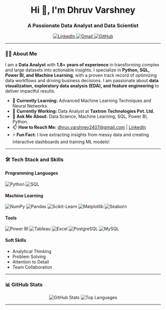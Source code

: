 <h1 align="center">Hi 👋, I'm Dhruv Varshney</h1>
<h3 align="center">A Passionate Data Analyst and Data Scientist</h3>

<p align="center">
  <a href="https://www.linkedin.com/in/dhruvvarshney07" target="_blank">
    <img src="https://img.shields.io/badge/LinkedIn-0077B5?style=for-the-badge&logo=linkedin&logoColor=white" alt="LinkedIn">
  </a>
  <a href="mailto:dhruv.varshney2407@gmail.com" target="_blank">
    <img src="https://img.shields.io/badge/Gmail-D14836?style=for-the-badge&logo=gmail&logoColor=white" alt="Gmail">
  </a>
  <a href="https://github.com/dhruv2497" target="_blank">
    <img src="https://img.shields.io/badge/GitHub-100000?style=for-the-badge&logo=github&logoColor=white" alt="GitHub">
  </a>
</p>

---

### 👨‍💻 About Me
I am a **Data Analyst** with **1.8+ years of experience** in transforming complex and large datasets into actionable insights. I specialize in **Python, SQL, Power BI, and Machine Learning**, with a proven track record of optimizing data workflows and driving business decisions. I am passionate about **data visualization, exploratory data analysis (EDA), and feature engineering** to deliver impactful results.

- 🌱 **Currently Learning:** Advanced Machine Learning Techniques and Neural Networks.
- 🔭 **Currently Working:** Data Analyst at **Taxtron Technologies Pvt. Ltd.**
- 💬 **Ask Me About:** Data Science, Machine Learning, SQL, Power BI, Python.
- 📫 **How to Reach Me:** [dhruv.varshney2407@gmail.com](mailto:dhruv.varshney2407@gmail.com) | [LinkedIn](https://www.linkedin.com/in/dhruvvarshney07)
- ⚡ **Fun Fact:** I love extracting insights from messy data and creating interactive dashboards and training ML models!

---

### 🛠️ Tech Stack and Skills
#### Programming Languages
![Python](https://img.shields.io/badge/Python-3776AB?style=for-the-badge&logo=python&logoColor=white)
![SQL](https://img.shields.io/badge/SQL-4479A1?style=for-the-badge&logo=mysql&logoColor=white)

#### Machine Learning
![NumPy](https://img.shields.io/badge/Numpy-013243?style=for-the-badge&logo=numpy&logoColor=white)
![Pandas](https://img.shields.io/badge/Pandas-150458?style=for-the-badge&logo=pandas&logoColor=white)
![Scikit-Learn](https://img.shields.io/badge/Scikit_Learn-F7931E?style=for-the-badge&logo=scikit-learn&logoColor=white)
![Matplotlib](https://img.shields.io/badge/Matplotlib-11557C?style=for-the-badge&logo=matplotlib&logoColor=white)
![Seaborn](https://img.shields.io/badge/Seaborn-0C7BB0?style=for-the-badge&logo=seaborn&logoColor=white)

#### Tools
![Power BI](https://img.shields.io/badge/Power_BI-F2C811?style=for-the-badge&logo=powerbi&logoColor=black)
![Tableau](https://img.shields.io/badge/Tableau-E97627?style=for-the-badge&logo=tableau&logoColor=white)
![Excel](https://img.shields.io/badge/Excel-217346?style=for-the-badge&logo=microsoftexcel&logoColor=white)
![PostgreSQL](https://img.shields.io/badge/PostgreSQL-4169E1?style=for-the-badge&logo=postgresql&logoColor=white)
![MySQL](https://img.shields.io/badge/MySQL-4479A1?style=for-the-badge&logo=mysql&logoColor=white)

#### Soft Skills
- Analytical Thinking
- Problem Solving
- Attention to Detail
- Team Collaboration

---

### 📊 GitHub Stats
<p align="center">
  <img src="https://github-readme-stats.vercel.app/api?username=dhruv2497&show_icons=true&theme=dark" alt="GitHub Stats" />
  <img src="https://github-readme-stats.vercel.app/api/top-langs?username=dhruv2497&layout=compact&theme=dark" alt="Top Languages" />
</p>

---

<!---
dhruv2497/dhruv2497 is a ✨ special ✨ repository because its `README.md` (this file) appears on your GitHub profile.
You can click the Preview link to take a look at your changes.
--->
